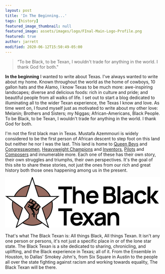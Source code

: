 ```yaml
---
layout: post
title: 'In The Beginning...'
tags: [history]
featured_image_thumbnail: null
featured_image: assets/images/logo/FInal-Main-Logo-Profile.png
featured: true
author: jarrett
modified: 2020-06-12T15:50:49-05:00
---
```


<blockquote class="alignright">“To be Black, to be Texan, I wouldn't trade for anything in the world. I thank God for both."</blockquote>

**In the beginning** I wanted to write about Texas. I've always wanted to write about my home. Known throughout the world as the home of cowboys, 10 gallon hats and the Alamo, I know Texas to be much more: awe-inspiring landscapes; diverse and delicious foods: rich in culture and pride; and beautiful people from all walks of life. I set out to start a blog dedicated to illuminating all to the wider Texan experience, the Texas I know and love. As time went on, I found myself just as motivated to write about my other love: Melanin; Brothers and Sisters; my Niggas; African-Americans, Black People. To be Black, to be Texan, I wouldn't trade for anything in the world. I thank God for both.

<!--more-->

I'm not the first black man in Texas. Mustafa Azemmouri is widely considered to be the first person of African descent to step foot on this land but neither he nor I was the last. This land is home to [Queen Beys](https://www.instagram.com/beyonce/) and [Congresswomen](https://history.house.gov/People/Detail/16031), [Heavyweight Champions](https://www.biography.com/athlete/jack-johnson) and [Inventors](https://lemelson.mit.edu/resources/otis-boykin), [Pilots](https://www.pbs.org/wgbh/americanexperience/features/flygirls-bessie-coleman/) and [Composers](https://www.independent.co.uk/news/obituaries/barry-white-36718.html) and innumerable more. Each one of these has their own story, their own struggles and triumphs, their own perspectives. It's the goal of this site to share these stories, not just the ones from our rich and great history both those ones happening among us in the present.

![](assets/images/logo/main-logo-brand.svg#left)

That's what The Black Texan is: All things Black, All things Texan. It isn't any one person or persons, it's not just a specific place in or of the lone star state. The Black Texan is a site dedicated to sharing, chronicling, and uplifting, and the Black experience in Texas; all of it. From the Ensemble in Houston, to Dallas' Smokey John's, from Six Square in Austin to the people all over the state fighting against racism and working towards equality, The Black Texan will be there.

